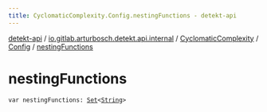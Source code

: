 ```yaml
---
title: CyclomaticComplexity.Config.nestingFunctions - detekt-api
---
```


[detekt-api](../../../index.html) / [io.gitlab.arturbosch.detekt.api.internal](../../index.html) / [CyclomaticComplexity](../index.html) / [Config](index.html) / [nestingFunctions](./nesting-functions.html)

# nestingFunctions

`var nestingFunctions: `[`Set`](https://kotlinlang.org/api/latest/jvm/stdlib/kotlin.collections/-set/index.html)`<`[`String`](https://kotlinlang.org/api/latest/jvm/stdlib/kotlin/-string/index.html)`>`